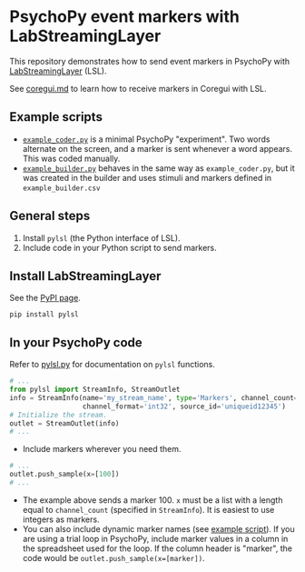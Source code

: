 # PsychoPy event markers with LabStreamingLayer

This repository demonstrates how to send event markers in PsychoPy with [LabStreamingLayer](https://github.com/sccn/labstreaminglayer) (LSL).

See [coregui.md](/coregui.md) to learn how to receive markers in Coregui with LSL.

Example scripts
---------------

- [`example_coder.py`](/example_coder.py) is a minimal PsychoPy "experiment". Two words alternate on the screen, and a marker is sent whenever a word appears. This was coded manually.
- [`example_builder.py`](/example_builder.py) behaves in the same way as `example_coder.py`, but it was created in the builder and uses stimuli and markers defined in `example_builder.csv`


General steps
-------------

1. Install `pylsl` (the Python interface of LSL).
1. Include code in your Python script to send markers.


Install LabStreamingLayer
-------------------------

See the [PyPI page](https://pypi.python.org/pypi/pylsl).

```
pip install pylsl
```


In your PsychoPy code
---------------------

Refer to [pylsl.py](https://github.com/labstreaminglayer/liblsl-Python/blob/master/pylsl/pylsl.py) for documentation on `pylsl` functions.

```python
# ...
from pylsl import StreamInfo, StreamOutlet
info = StreamInfo(name='my_stream_name', type='Markers', channel_count=1,
                  channel_format='int32', source_id='uniqueid12345')
# Initialize the stream.
outlet = StreamOutlet(info)
# ...
```
- Include markers wherever you need them.
```python
# ...
outlet.push_sample(x=[100])
# ...
```
- The example above sends a marker 100. `x` must be a list with a length equal to `channel_count` (specified in `StreamInfo`). It is easiest to use integers as markers.
- You can also include dynamic marker names (see [example script](/example_builder.py)). If you are using a trial loop in PsychoPy, include marker values in a column in the spreadsheet used for the loop. If the column header is "marker", the code would be `outlet.push_sample(x=[marker])`.
